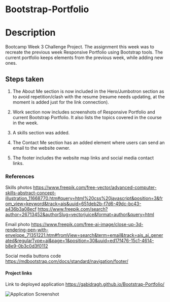 # Bootstrap-Portfolio

# Description
Bootcamp Week 3 Challenge Project. The assignment this week was to recreate the previous week Responsive Portfolio using Bootstrap tools. 
The current portfolio keeps elements from the previous week, while adding new ones. 

## Steps taken 

1. The About Me section is now included in the Hero/Jumbotron section as to avoid repetition/clash with the resume (resume needs updating, at the moment is added just for the link connection).

2. Work section now includes screenshots of Responsive Portfolio and current Bootstrap Portfolio. It also lists the topics covered in the course in the week.

3. A skills section was added.

4. The Contact Me section has an added element where users can send an email to the website owner.

5. The footer includes the website map links and social media contact links.

### References

Skills photos https://www.freepik.com/free-vector/advanced-computer-skills-abstract-concept-illustration_11668770.htm#query=html%20css%20javascript&position=3&from_view=keyword&track=ais&uuid=651deb2b-f7d6-49dc-bc43-a436b3a08ecf
https://www.freepik.com/search?author=26713452&authorSlug=vectorjuice&format=author&query=html

Email photo https://www.freepik.com/free-ai-image/close-up-3d-rendering-pen-with-envelope_71351221.htm#fromView=search&term=email&track=ais_ai_generated&regularType=ai&page=1&position=30&uuid=ed17f476-15c1-4614-b8e9-0b3c0d3f0112

Social media buttons code https://mdbootstrap.com/docs/standard/navigation/footer/

#### Project links

Link to deployed application https://gabidragh.github.io/Bootstrap-Portfolio/

![Application Screenshot](screencapture-file-C-Users-dragh-Bootcamp-Bootstrap-Portfolio-starter-index-html-2023-12-19-01_58_59.png?raw=true "Application Screenshot")
